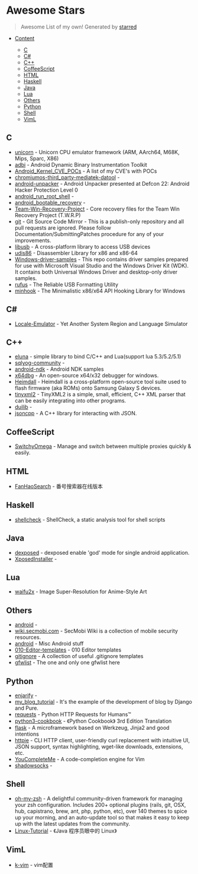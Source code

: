 # Awesome Stars

> Awesome List of my own!  Generated by [starred](https://github.com/maguowei/starred)


- [Content](#starred)


    - [C](#c)
    - [C#](#c#)
    - [C++](#c++)
    - [CoffeeScript](#coffeescript)
    - [HTML](#html)
    - [Haskell](#haskell)
    - [Java](#java)
    - [Lua](#lua)
    - [Others](#others)
    - [Python](#python)
    - [Shell](#shell)
    - [VimL](#viml)

## C

* [unicorn](https://github.com/unicorn-engine/unicorn) - Unicorn CPU emulator framework (ARM, AArch64, M68K, Mips, Sparc, X86)
* [adbi](https://github.com/crmulliner/adbi) - Android Dynamic Binary Instrumentation Toolkit
* [Android_Kernel_CVE_POCs](https://github.com/ScottyBauer/Android_Kernel_CVE_POCs) - A list of my CVE's with POCs
* [chromiumos-third_party-mediatek-datool](https://github.com/mtk09422/chromiumos-third_party-mediatek-datool) - 
* [android-unpacker](https://github.com/strazzere/android-unpacker) - Android Unpacker presented at Defcon 22: Android Hacker Protection Level 0
* [android_run_root_shell](https://github.com/android-rooting-tools/android_run_root_shell) - 
* [android_bootable_recovery](https://github.com/omnirom/android_bootable_recovery) - 
* [Team-Win-Recovery-Project](https://github.com/TeamWin/Team-Win-Recovery-Project) - Core recovery files for the Team Win Recovery Project (T.W.R.P)
* [git](https://github.com/git/git) - Git Source Code Mirror - This is a publish-only repository and all pull requests are ignored. Please follow Documentation/SubmittingPatches procedure for any of your improvements.
* [libusb](https://github.com/libusb/libusb) - A cross-platform library to access USB devices
* [udis86](https://github.com/vmt/udis86) - Disassembler Library for x86 and x86-64
* [Windows-driver-samples](https://github.com/Microsoft/Windows-driver-samples) - This repo contains driver samples prepared for use with Microsoft Visual Studio and the Windows Driver Kit (WDK). It contains both Universal Windows Driver and desktop-only driver samples.
* [rufus](https://github.com/pbatard/rufus) - The Reliable USB Formatting Utility
* [minhook](https://github.com/TsudaKageyu/minhook) - The Minimalistic x86/x64 API Hooking Library for Windows

## C#

* [Locale-Emulator](https://github.com/xupefei/Locale-Emulator) - Yet Another System Region and Language Simulator

## C++

* [eluna](https://github.com/radiotail/eluna) - simple library to bind C/C++ and Lua(support lua 5.3/5.2/5.1)
* [sqlyog-community](https://github.com/webyog/sqlyog-community) - 
* [android-ndk](https://github.com/googlesamples/android-ndk) - Android NDK samples
* [x64dbg](https://github.com/x64dbg/x64dbg) - An open-source x64/x32 debugger for windows.
* [Heimdall](https://github.com/Benjamin-Dobell/Heimdall) - Heimdall is a cross-platform open-source tool suite used to flash firmware (aka ROMs) onto Samsung Galaxy S devices.
* [tinyxml2](https://github.com/leethomason/tinyxml2) - TinyXML2 is a simple, small, efficient, C++ XML parser that can be easily integrating into other programs.
* [duilib](https://github.com/duilib/duilib) - 
* [jsoncpp](https://github.com/open-source-parsers/jsoncpp) - A C++ library for interacting with JSON.

## CoffeeScript

* [SwitchyOmega](https://github.com/FelisCatus/SwitchyOmega) - Manage and switch between multiple proxies quickly & easily.

## HTML

* [FanHaoSearch](https://github.com/ShenXuGongZi/FanHaoSearch) - 番号搜索器在线版本

## Haskell

* [shellcheck](https://github.com/koalaman/shellcheck) - ShellCheck, a static analysis tool for shell scripts

## Java

* [dexposed](https://github.com/alibaba/dexposed) - dexposed enable 'god' mode for single android application.
* [XposedInstaller](https://github.com/rovo89/XposedInstaller) - 

## Lua

* [waifu2x](https://github.com/nagadomi/waifu2x) - Image Super-Resolution for Anime-Style Art

## Others

* [android](https://github.com/omnirom/android) - 
* [wiki.secmobi.com](https://github.com/secmobi/wiki.secmobi.com) - SecMobi Wiki is a collection of mobile security resources.
* [android](https://github.com/CyanogenMod/android) - Misc Android stuff
* [010-Editor-templates](https://github.com/MartijnB/010-Editor-templates) - 010 Editor templates
* [gitignore](https://github.com/github/gitignore) - A collection of useful .gitignore templates
* [gfwlist](https://github.com/gfwlist/gfwlist) - The one and only one gfwlist here

## Python

* [enjarify](https://github.com/google/enjarify) - 
* [my_blog_tutorial](https://github.com/Andrew-liu/my_blog_tutorial) - It's the example of the development of blog by Django and Pure.
* [requests](https://github.com/kennethreitz/requests) - Python HTTP Requests for Humans™
* [python3-cookbook](https://github.com/yidao620c/python3-cookbook) - 《Python Cookbook》 3rd Edition Translation
* [flask](https://github.com/pallets/flask) - A microframework based on Werkzeug, Jinja2 and good intentions
* [httpie](https://github.com/jkbrzt/httpie) - CLI HTTP client, user-friendly curl replacement with intuitive UI, JSON support, syntax highlighting, wget-like downloads, extensions, etc.
* [YouCompleteMe](https://github.com/Valloric/YouCompleteMe) - A code-completion engine for Vim
* [shadowsocks](https://github.com/shadowsocks/shadowsocks) - 

## Shell

* [oh-my-zsh](https://github.com/robbyrussell/oh-my-zsh) - A delightful community-driven framework for managing your zsh configuration. Includes 200+ optional plugins (rails, git, OSX, hub, capistrano, brew, ant, php, python, etc), over 140 themes to spice up your morning, and an auto-update tool so that makes it easy to keep up with the latest updates from the community.
* [Linux-Tutorial](https://github.com/judasn/Linux-Tutorial) - 《Java 程序员眼中的 Linux》

## VimL

* [k-vim](https://github.com/wklken/k-vim) - vim配置


